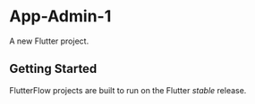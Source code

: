 # App-Admin-1

A new Flutter project.

## Getting Started

FlutterFlow projects are built to run on the Flutter _stable_ release.

